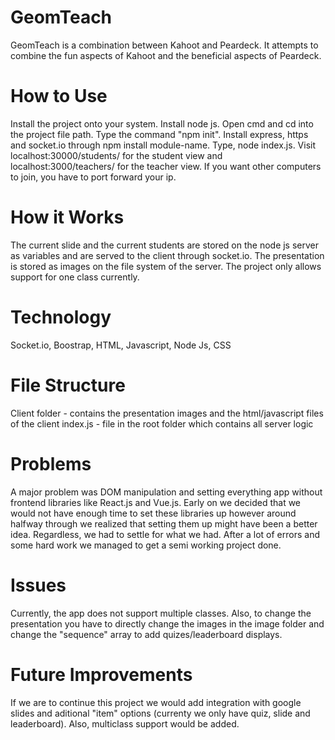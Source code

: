 # GeomTeach
GeomTeach is a combination between Kahoot and Peardeck. It attempts to combine the fun aspects of Kahoot and the beneficial aspects of Peardeck. 

# How to Use
Install the project onto your system. Install node js. Open cmd and cd into the project file path. Type the command "npm init". Install express, https and socket.io through npm install module-name. Type, node index.js. Visit localhost:30000/students/ for the student view and localhost:3000/teachers/ for the teacher view. If you want other computers to join, you have to port forward your ip.

# How it Works
The current slide and the current students are stored on the node js server as variables and are served to the client through socket.io. The presentation is stored as images on the file system of the server. The project only allows support for one class currently.

# Technology
Socket.io, Boostrap, HTML, Javascript, Node Js, CSS

# File Structure
Client folder - contains the presentation images and the html/javascript files of the client
index.js - file in the root folder which contains all server logic

# Problems
A major problem was DOM manipulation and setting everything app without frontend libraries like React.js and Vue.js. Early on we decided that we would not have enough time to set these libraries up however around halfway through we realized that setting them up might have been a better idea. Regardless, we had to settle for what we had. After a lot of errors and some hard work we managed to get a semi working project done. 

# Issues
Currently, the app does not support multiple classes. Also, to change the presentation you have to directly change the images in the image folder and change the "sequence" array to add quizes/leaderboard displays.

# Future Improvements
If we are to continue this project we would add integration with google slides and aditional "item" options (currenty we only have quiz, slide and leaderboard). Also, multiclass support would be added.
